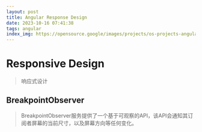 ```yaml
---
layout: post
title: Angular Response Design
date: 2023-10-16 07:41:38
tags: angular
index_img: https://opensource.google/images/projects/os-projects-angular_thumbnail.png
---
```


# Responsive Design
> 响应式设计


## BreakpointObserver
> BreakpointObserver服务提供了一个基于可观察的API，该API会通知其订阅者屏幕的当前尺寸，以及屏幕方向等任何变化。
